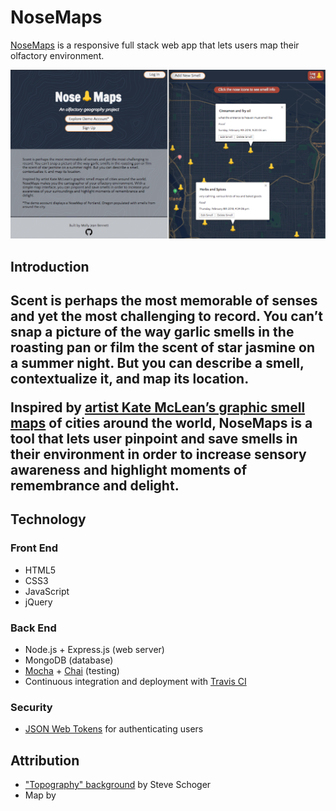 <h1>NoseMaps</h1>

<p><a href="https://nosemap.herokuapp.com/">NoseMaps</a> is a responsive full stack web app that lets users map their olfactory environment.</p>
<img src="public/images/screenshot.png">

<h2>Introduction<h2>
<p>Scent is perhaps the most memorable of senses and yet the most challenging to record. You can’t snap a picture of the way garlic smells in the roasting pan or film the scent of star jasmine on a summer night. But you can describe a smell, contextualize it, and map its location.</p>
<p>Inspired by <a href="http://sensorymaps.com/"> artist Kate McLean’s graphic smell maps</a> of cities around the world, NoseMaps is a tool that lets user pinpoint and save smells in their environment in order to increase sensory awareness and highlight moments of remembrance and delight.</p>
<h2>Technology</h2>
<h3>Front End</h3>
<ul>
  <li>HTML5</li>
  <li>CSS3</li>
  <li>JavaScript</li>
  <li>jQuery</li>
</ul>
<h3>Back End</h3>
<ul>
  <li>Node.js + Express.js (web server)</li>
  <li>MongoDB (database)</li>
  <li><a href="https://mochajs.org/">Mocha</a> + <a href="http://chaijs.com/">Chai</a> (testing)</li>
  <li>Continuous integration and deployment with <a href="https://travis-ci.org/">Travis CI</a></li>
</ul>
<h3>Security</h3>
<ul>
<li><a href="https://jwt.io/">JSON Web Tokens</a> for authenticating users</li>
</ul>
<h2>Attribution</h2>
<ul>
<li><a href="http://www.heropatterns.com/">"Topography" background</a> by Steve Schoger</li>
<li>Map by <a href="https://developers.google.com/maps/documentation/javascript/ "Google Maps JavaScript API</a> </li>
</ul>

